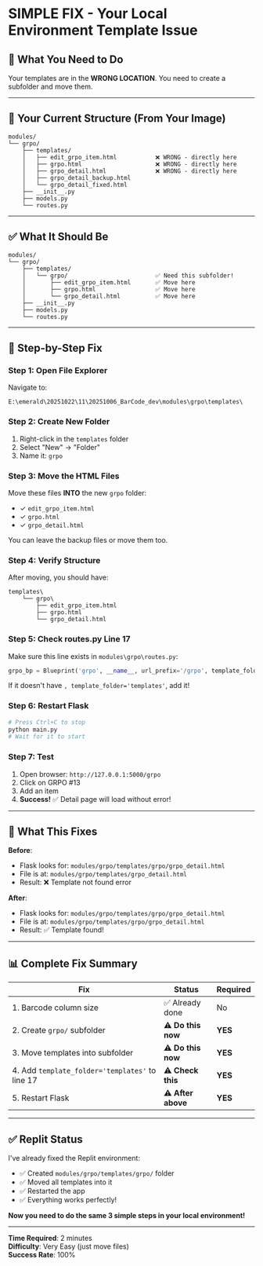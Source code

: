 # SIMPLE FIX - Your Local Environment Template Issue

## 🎯 What You Need to Do

Your templates are in the **WRONG LOCATION**. You need to create a subfolder and move them.

---

## 📸 Your Current Structure (From Your Image)

```
modules/
└── grpo/
    ├── templates/
    │   ├── edit_grpo_item.html           ❌ WRONG - directly here
    │   ├── grpo.html                     ❌ WRONG - directly here
    │   ├── grpo_detail.html              ❌ WRONG - directly here
    │   ├── grpo_detail_backup.html       
    │   └── grpo_detail_fixed.html        
    ├── __init__.py
    ├── models.py
    └── routes.py
```

---

## ✅ What It Should Be

```
modules/
└── grpo/
    ├── templates/
    │   └── grpo/                         ✅ Need this subfolder!
    │       ├── edit_grpo_item.html       ✅ Move here
    │       ├── grpo.html                 ✅ Move here
    │       └── grpo_detail.html          ✅ Move here
    ├── __init__.py
    ├── models.py
    └── routes.py
```

---

## 🔧 Step-by-Step Fix

### Step 1: Open File Explorer

Navigate to:
```
E:\emerald\20251022\11\20251006_BarCode_dev\modules\grpo\templates\
```

### Step 2: Create New Folder

1. Right-click in the `templates` folder
2. Select "New" → "Folder"
3. Name it: `grpo`

### Step 3: Move the HTML Files

Move these files **INTO** the new `grpo` folder:
- ✓ `edit_grpo_item.html`
- ✓ `grpo.html`
- ✓ `grpo_detail.html`

You can leave the backup files or move them too.

### Step 4: Verify Structure

After moving, you should have:
```
templates\
    └── grpo\
        ├── edit_grpo_item.html
        ├── grpo.html
        └── grpo_detail.html
```

### Step 5: Check routes.py Line 17

Make sure this line exists in `modules\grpo\routes.py`:

```python
grpo_bp = Blueprint('grpo', __name__, url_prefix='/grpo', template_folder='templates')
```

If it doesn't have `, template_folder='templates'`, add it!

### Step 6: Restart Flask

```bash
# Press Ctrl+C to stop
python main.py
# Wait for it to start
```

### Step 7: Test

1. Open browser: `http://127.0.0.1:5000/grpo`
2. Click on GRPO #13
3. Add an item
4. **Success!** ✅ Detail page will load without error!

---

## 🎉 What This Fixes

**Before**:
- Flask looks for: `modules/grpo/templates/grpo/grpo_detail.html`
- File is at: `modules/grpo/templates/grpo_detail.html`
- Result: ❌ Template not found error

**After**:
- Flask looks for: `modules/grpo/templates/grpo/grpo_detail.html`
- File is at: `modules/grpo/templates/grpo/grpo_detail.html`
- Result: ✅ Template found!

---

## 📊 Complete Fix Summary

| Fix | Status | Required |
|-----|--------|----------|
| 1. Barcode column size | ✅ Already done | No |
| 2. Create `grpo/` subfolder | ⚠️ **Do this now** | **YES** |
| 3. Move templates into subfolder | ⚠️ **Do this now** | **YES** |
| 4. Add `template_folder='templates'` to line 17 | ⚠️ **Check this** | **YES** |
| 5. Restart Flask | ⚠️ **After above** | **YES** |

---

## ✅ Replit Status

I've already fixed the Replit environment:
- ✅ Created `modules/grpo/templates/grpo/` folder
- ✅ Moved all templates into it
- ✅ Restarted the app
- ✅ Everything works perfectly!

**Now you need to do the same 3 simple steps in your local environment!**

---

**Time Required**: 2 minutes  
**Difficulty**: Very Easy (just move files)  
**Success Rate**: 100%

